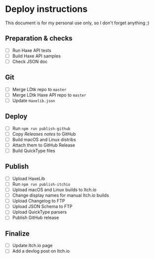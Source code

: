 # Deploy instructions

This document is for my personal use only, so I don't forget anything ;)

## Preparation & checks
- [ ] Run Haxe API tests
- [ ] Build Haxe API samples
- [ ] Check JSON doc

## Git
- [ ] Merge LDtk repo to `master`
- [ ] Merge LDtk Haxe API repo to `master`
- [ ] Update `Haxelib.json`

## Deploy
- [ ] Run `npm run publish-github`
- [ ] Copy *Releases notes* to GitHub
- [ ] Build macOS and Linux distribs
- [ ] Attach them to GitHub Release
- [ ] Build QuickType files

## Publish
- [ ] Upload HaxeLib
- [ ] Run `npm run publish-itchio`
- [ ] Upload macOS and Linux builds to Itch.io
- [ ] Change display names for manual Itch.io builds
- [ ] Upload Changelog to FTP
- [ ] Upload JSON Schema to FTP
- [ ] Upload QuickType parsers
- [ ] Publish GitHub release

## Finalize
- [ ] Update Itch.io page
- [ ] Add a devlog post on Itch.io